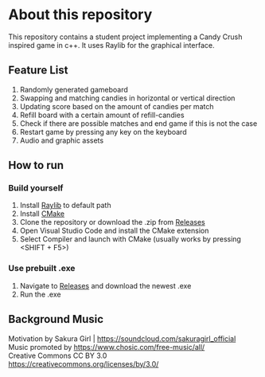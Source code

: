 # About this repository

This repository contains a student project implementing a Candy Crush inspired game in c++. It uses Raylib for the graphical interface.

## Feature List

1. Randomly generated gameboard
2. Swapping and matching candies in horizontal or vertical direction
3. Updating score based on the amount of candies per match
4. Refill board with a certain amount of refill-candies
5. Check if there are possible matches and end game if this is not the case
6. Restart game by pressing any key on the keyboard
7. Audio and graphic assets


## How to run

### Build yourself

1. Install [Raylib](https://www.raylib.com/) to default path
2. Install [CMake](https://cmake.org/download/)
2. Clone the repository or download the .zip from [Releases](https://github.com/F1nnian/cppproject/releases/)
3. Open Visual Studio Code and install the CMake extension
4. Select Compiler and launch with CMake (usually works by pressing <SHIFT + F5>)

### Use prebuilt .exe

1. Navigate to [Releases](https://github.com/F1nnian/cppproject/releases/) and download the newest .exe
2. Run the .exe

## Background Music

Motivation by Sakura Girl | https://soundcloud.com/sakuragirl_official \
Music promoted by https://www.chosic.com/free-music/all/ \
Creative Commons CC BY 3.0 \
https://creativecommons.org/licenses/by/3.0/ 
